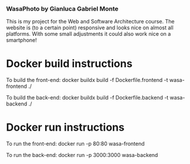 ### WasaPhoto by Gianluca Gabriel Monte ###

This is my project for the Web and Software Architecture course.
The website is (to a certain point) responsive and looks nice on almost all platforms.
With some small adjustments it could also work nice on a smartphone!


# Docker build instructions

To build the front-end:
docker buildx build -f Dockerfile.frontend -t wasa-frontend ./ 

To build the back-end:
docker buildx build -f Dockerfile.backend -t wasa-backend ./ 

# Docker run instructions

To run the front-end:
docker run -p 80:80 wasa-frontend

To run the back-end:
docker run -p 3000:3000 wasa-backend 